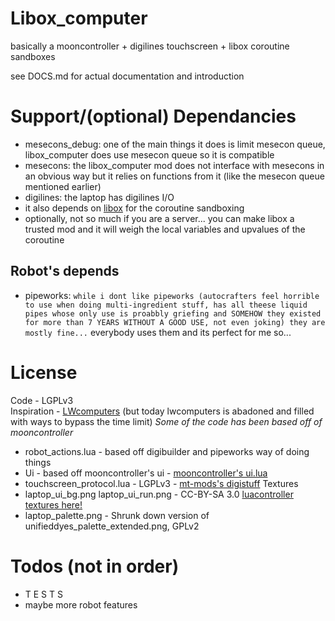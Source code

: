 # Libox_computer

basically a mooncontroller + digilines touchscreen + libox coroutine sandboxes

see DOCS.md for actual documentation and introduction

# Support/(optional) Dependancies

- mesecons_debug: one of the main things it does is limit mesecon queue, libox_computer does use mesecon queue so it is compatible
- mesecons: the libox_computer mod does not interface with mesecons in an obvious way but it relies on functions from it (like the mesecon queue mentioned earlier)
- digilines: the laptop has digilines I/O
- it also depends on [libox](https://github.com/TheEt1234/libox) for the coroutine sandboxing
 - optionally, not so much if you are a server... you can make libox a trusted mod and it will weigh the local variables and upvalues of the coroutine

## Robot's depends

- pipeworks: `while i dont like pipeworks (autocrafters feel horrible to use when doing multi-ingredient stuff, has all theese liquid pipes whose only use is proabbly griefing and SOMEHOW they existed for more than 7 YEARS WITHOUT A GOOD USE, not even joking) they are mostly fine...` everybody uses them and its perfect for me so...

# License

Code - LGPLv3  
Inspiration - [LWcomputers](https://github.com/loosewheel/lwcomputers/) (but today lwcomputers is abadoned and filled with ways to bypass the time limit)
*Some of the code has been based off of mooncontroller*

- robot_actions.lua - based off digibuilder and pipeworks way of doing things
- Ui - based off mooncontroller's ui - [mooncontroller's ui.lua](https://github.com/mt-mods/mooncontroller/blob/master/ui.lua)
- touchscreen_protocol.lua - LGPLv3 - [mt-mods's digistuff](https://github.com/mt-mods/digistuff/tree/master)
Textures 
- laptop_ui_bg.png laptop_ui_run.png - CC-BY-SA 3.0 [luacontroller textures here!](https://github.com/minetest-mods/mesecons/tree/master/mesecons_luacontroller/textures)
- laptop_palette.png - Shrunk down version of unifieddyes_palette_extended.png, GPLv2


# Todos (not in order)

- T E S T S
- maybe more robot features